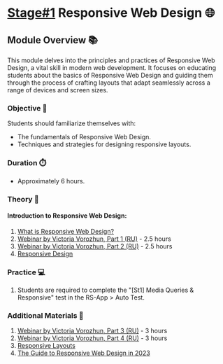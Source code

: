 # [Stage#1](../../) **Responsive Web Design** 🌐

## Module Overview 📚

This module delves into the principles and practices of Responsive Web Design, a vital skill in modern web development. It focuses on educating students about the basics of Responsive Web Design and guiding them through the process of crafting layouts that adapt seamlessly across a range of devices and screen sizes.

### Objective 🎯

Students should familiarize themselves with:

- The fundamentals of Responsive Web Design.
- Techniques and strategies for designing responsive layouts.

### Duration ⏱️

- Approximately 6 hours.

### Theory 📖

#### **Introduction to Responsive Web Design**:

1. [What is Responsive Web Design?](https://www.smashingmagazine.com/2011/01/guidelines-for-responsive-web-design/)
2. [Webinar by Victoria Vorozhun, Part 1 (RU)](https://www.youtube.com/watch?v=ZAde-IJAHzo&feature=youtu.be) - 2.5 hours
3. [Webinar by Victoria Vorozhun, Part 2 (RU)](https://www.youtube.com/watch?v=BJENQIX2e2o&feature=youtu.be) - 2.5 hours
4. [Responsive Design](https://developer.mozilla.org/en-US/docs/Learn/CSS/CSS_layout/Responsive_Design)

### Practice 💻

1. Students are required to complete the "[St1] Media Queries & Responsive" test in the RS-App > Auto Test.

### Additional Materials 📘

1. [Webinar by Victoria Vorozhun, Part 3 (RU)](https://www.youtube.com/watch?v=fooyYgIuZe8&feature=youtu.be) - 3 hours
2. [Webinar by Victoria Vorozhun, Part 4 (RU)](https://www.youtube.com/watch?v=Qk2UGlFNKPE) - 3 hours
3. [Responsive Layouts](https://css-tricks.com/responsive-layouts-fewer-media-queries/)
4. [The Guide to Responsive Web Design in 2023](https://webflow.com/blog/responsive-web-design)
